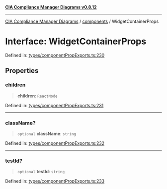 [**CIA Compliance Manager Diagrams v0.8.12**](../../README.md)

***

[CIA Compliance Manager Diagrams](../../modules.md) / [components](../README.md) / WidgetContainerProps

# Interface: WidgetContainerProps

Defined in: [types/componentPropExports.ts:230](https://github.com/Hack23/cia-compliance-manager/blob/e7811142a771ec75716a7ce3a0d60f18cb91cd06/src/types/componentPropExports.ts#L230)

## Properties

### children

> **children**: `ReactNode`

Defined in: [types/componentPropExports.ts:231](https://github.com/Hack23/cia-compliance-manager/blob/e7811142a771ec75716a7ce3a0d60f18cb91cd06/src/types/componentPropExports.ts#L231)

***

### className?

> `optional` **className**: `string`

Defined in: [types/componentPropExports.ts:232](https://github.com/Hack23/cia-compliance-manager/blob/e7811142a771ec75716a7ce3a0d60f18cb91cd06/src/types/componentPropExports.ts#L232)

***

### testId?

> `optional` **testId**: `string`

Defined in: [types/componentPropExports.ts:233](https://github.com/Hack23/cia-compliance-manager/blob/e7811142a771ec75716a7ce3a0d60f18cb91cd06/src/types/componentPropExports.ts#L233)
